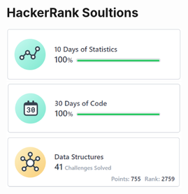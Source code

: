 # HackerRank Soultions
<img width="400" height="120" src="/10 Days of Statistics/10 Days of Statistics.PNG?row=true">

<img width="400" height="120" src="/30 Days of Code/30 Days of Code.PNG?row=true">

<img width="400" height="120" src="/Data Structures/Data Structures.png?row=true">
